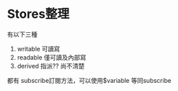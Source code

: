 # Stores整理

有以下三種
1. writable 可讀寫
2. readable 僅可讀及內部寫
3. derived  指派?? 尚不清楚

都有
subscribe訂閱方法，可以使用$variable 等同subscribe